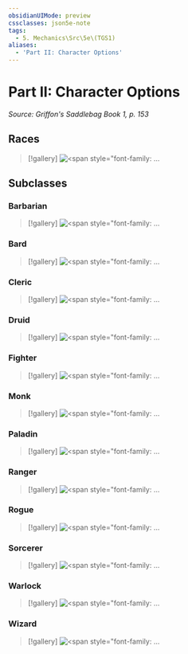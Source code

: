```yaml
---
obsidianUIMode: preview
cssclasses: json5e-note
tags:
  - 5. Mechanics\Src\5e\(TGS1)
aliases:
  - 'Part II: Character Options'
---
```

# Part II: Character Options
*Source: Griffon's Saddlebag Book 1, p. 153* 

## Races

> [!gallery]
> ![<span style=&quot;font-family: ...](https://raw.githubusercontent.com/TheGiddyLimit/homebrew/master/_img/TGS1/Feathren.webp#gallery "<span style=&quot;font-family: ZatannaMisdirection&quot;>Feathren</span>")

## Subclasses

### Barbarian

> [!gallery]
> ![<span style=&quot;font-family: ...](https://raw.githubusercontent.com/TheGiddyLimit/homebrew/master/_img/TGS1/Path-of-the-Glacier.webp#gallery "<span style=&quot;font-family: ZatannaMisdirection&quot;>Path of the Glacier</span>")

### Bard

> [!gallery]
> ![<span style=&quot;font-family: ...](https://raw.githubusercontent.com/TheGiddyLimit/homebrew/master/_img/TGS1/College-of-Dance.webp#gallery "<span style=&quot;font-family: ZatannaMisdirection&quot;>College of Dance</span>")

### Cleric

> [!gallery]
> ![<span style=&quot;font-family: ...](https://raw.githubusercontent.com/TheGiddyLimit/homebrew/master/_img/TGS1/Astral-Domain.webp#gallery "<span style=&quot;font-family: ZatannaMisdirection&quot;>Astral Domain</span>")

### Druid

> [!gallery]
> ![<span style=&quot;font-family: ...](https://raw.githubusercontent.com/TheGiddyLimit/homebrew/master/_img/TGS1/The-Unbroken-Circle.webp#gallery "<span style=&quot;font-family: ZatannaMisdirection&quot;>The Unbroken Circle</span>")

### Fighter

> [!gallery]
> ![<span style=&quot;font-family: ...](https://raw.githubusercontent.com/TheGiddyLimit/homebrew/master/_img/TGS1/Couatl-Hearld.webp#gallery "<span style=&quot;font-family: ZatannaMisdirection&quot;>Couatl Herald</span>")

### Monk

> [!gallery]
> ![<span style=&quot;font-family: ...](https://raw.githubusercontent.com/TheGiddyLimit/homebrew/master/_img/TGS1/Way-of-the-Celestial.webp#gallery "<span style=&quot;font-family: ZatannaMisdirection&quot;>Way of the Celestial</span>")

### Paladin

> [!gallery]
> ![<span style=&quot;font-family: ...](https://raw.githubusercontent.com/TheGiddyLimit/homebrew/master/_img/TGS1/Oath-of-the-Hearth.webp#gallery "<span style=&quot;font-family: ZatannaMisdirection&quot;>Oath of the Hearth</span>")

### Ranger

> [!gallery]
> ![<span style=&quot;font-family: ...](https://raw.githubusercontent.com/TheGiddyLimit/homebrew/master/_img/TGS1/Winter-Trapper.webp#gallery "<span style=&quot;font-family: ZatannaMisdirection&quot;>Winter Trapper</span>")

### Rogue

> [!gallery]
> ![<span style=&quot;font-family: ...](https://raw.githubusercontent.com/TheGiddyLimit/homebrew/master/_img/TGS1/Runetagger.webp#gallery "<span style=&quot;font-family: ZatannaMisdirection&quot;>Runetagger</span>")

### Sorcerer

> [!gallery]
> ![<span style=&quot;font-family: ...](https://raw.githubusercontent.com/TheGiddyLimit/homebrew/master/_img/TGS1/Frost-Magic.webp#gallery "<span style=&quot;font-family: ZatannaMisdirection&quot;>Frost Magic</span>")

### Warlock

> [!gallery]
> ![<span style=&quot;font-family: ...](https://raw.githubusercontent.com/TheGiddyLimit/homebrew/master/_img/TGS1/The-Astral-Griffon.webp#gallery "<span style=&quot;font-family: ZatannaMisdirection&quot;>The Astral Griffon</span>")

### Wizard

> [!gallery]
> ![<span style=&quot;font-family: ...](https://raw.githubusercontent.com/TheGiddyLimit/homebrew/master/_img/TGS1/Material-Magic.webp#gallery "<span style=&quot;font-family: ZatannaMisdirection&quot;>Material Magic</span>")
